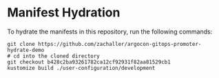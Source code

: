 # Manifest Hydration

To hydrate the manifests in this repository, run the following commands:

```shell
git clone https://github.com/zachaller/argocon-gitops-promoter-hydrate-demo
# cd into the cloned directory
git checkout b428c2ba93261782ca12cf92931f82aa81529cb1
kustomize build ./user-configuration/development
```
